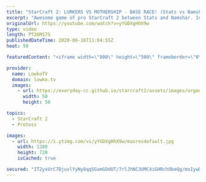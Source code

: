 ```yaml
---
title: "StarCraft 2: LURKERS VS MOTHERSHIP - BASE RACE! (Stats vs Namshar)"
excerpt: "Awesome game of pro StarCraft 2 between Stats and Namshar. In this macro focused game of Protoss versus Zerg we see both players taking a late game approach as they tech up towards Lurkers for Zerg and the Mothership for Protoss. Since both players pass each other on the map the game becomes a base race."
originalUrl: https://youtube.com/watch?v=yYGDXgHhX9w
type: video
length: PT26M17S
publishedDateTime: 2020-06-16T11:04:55Z
heat: 50

featuredContent: "<iframe width=\"800\" height=\"500\" frameborder=\"0\" src=\"https://www.youtube.com/embed/yYGDXgHhX9w\" allow=\"accelerometer; autoplay; encrypted-media; gyroscope; picture-in-picture\" allowfullscreen></iframe>"

provider:
  name: LowkoTV
  domain: lowko.tv
  images:
    - url: https://everyday-cc.github.io/starcraft2/assets/images/organizations/lowko.tv-50x50.jpg
      width: 50
      height: 50

topics:
  - StarCraft 2
  - Protoss

images:
  - url: https://i.ytimg.com/vi/yYGDXgHhX9w/maxresdefault.jpg
    width: 1280
    height: 720
    isCached: true

secured: "IT2yxUrC7DjuvlYyNy8qqSGamGOdUT/7rlJhNC3UMC4iGHRchObeQg/moIywDKBka8+kaK4Ga5SGCStETRk23iMDVR6V+LX70G2dyd/1kt6XgLgz9gWnwCpwaxeOUbjnon1eW0liGPNo+t+CykPGXC+DSPbbNr0nVVhvX9RWzaJk1dd5nTFZ+zaIRIdMjZR8JzOoV0uhi44Log9xYHc8qMxPooPklpMCVuMFjRTt9t9Cc/bh021IxChE+eSsu0dED4J9kX9CVFPQSjTb5KAtEv4wNhG4renvK0cUnoWOUdSINRTFcsTVI43dCzysbHpr5kNPb/eSwAD70WWiKs2RA+lhKf1l/s9gTafHKkzFcG++TcAlss5nJp5NcUI9UmbXT++04IuQ/WEOi6b0QtZQ111DLgKvPBWvsstabGRFdWc=;RRGDzdHM9ZJIUn1a3/u4aQ=="
---
```


